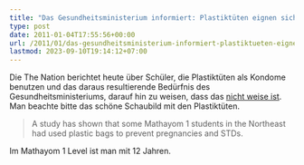 ```yaml
---
title: "Das Gesundheitsministerium informiert: Plastiktüten eignen sich nicht als Kondom"
type: post
date: 2011-01-04T17:55:56+00:00
url: /2011/01/das-gesundheitsministerium-informiert-plastiktueten-eignen-sich-nicht-als-kondom/
lastmod: 2023-09-10T19:14:12+07:00
---
```

Die The Nation berichtet heute über Schüler, die Plastiktüten als Kondome benutzen und das daraus resultierende Bedürfnis des Gesundheitsministeriums, darauf hin zu weisen, dass das [nicht weise ist][1]. Man beachte bitte das schöne Schaubild mit den Plastiktüten.

> A study has shown that some Mathayom 1 students in the Northeast had used plastic bags to prevent pregnancies and <span class="caps">STD</span>s.

Im Mathayom 1 Level ist man mit 12 Jahren.

 [1]: http://www.nationmultimedia.com/2011/01/05/national/Plastic-bags-not-a-wise-substitute-for-condoms-min-30145699.html
